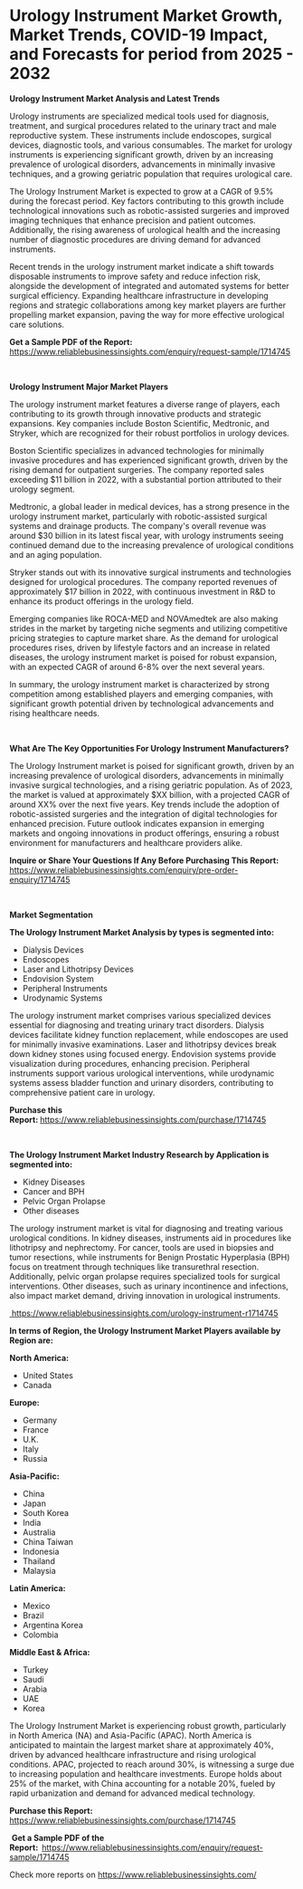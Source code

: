 <p><h1>Urology Instrument Market Growth, Market Trends, COVID-19 Impact, and Forecasts for period from 2025 - 2032</h1></p><p><strong>Urology Instrument Market Analysis and Latest Trends</strong></p>
<p><p>Urology instruments are specialized medical tools used for diagnosis, treatment, and surgical procedures related to the urinary tract and male reproductive system. These instruments include endoscopes, surgical devices, diagnostic tools, and various consumables. The market for urology instruments is experiencing significant growth, driven by an increasing prevalence of urological disorders, advancements in minimally invasive techniques, and a growing geriatric population that requires urological care.</p><p>The Urology Instrument Market is expected to grow at a CAGR of 9.5% during the forecast period. Key factors contributing to this growth include technological innovations such as robotic-assisted surgeries and improved imaging techniques that enhance precision and patient outcomes. Additionally, the rising awareness of urological health and the increasing number of diagnostic procedures are driving demand for advanced instruments.</p><p>Recent trends in the urology instrument market indicate a shift towards disposable instruments to improve safety and reduce infection risk, alongside the development of integrated and automated systems for better surgical efficiency. Expanding healthcare infrastructure in developing regions and strategic collaborations among key market players are further propelling market expansion, paving the way for more effective urological care solutions.</p></p>
<p><strong>Get a Sample PDF of the Report:&nbsp;</strong> <a href="https://www.reliablebusinessinsights.com/enquiry/request-sample/1714745?utm_campaign=2774&utm_medium=2&utm_source=Github&utm_content=ia&utm_term=03032025&utm_id=urology-instrument">https://www.reliablebusinessinsights.com/enquiry/request-sample/1714745</a></p>
<p>&nbsp;</p>
<p><strong>Urology Instrument Major Market Players</strong></p>
<p><p>The urology instrument market features a diverse range of players, each contributing to its growth through innovative products and strategic expansions. Key companies include Boston Scientific, Medtronic, and Stryker, which are recognized for their robust portfolios in urology devices.</p><p>Boston Scientific specializes in advanced technologies for minimally invasive procedures and has experienced significant growth, driven by the rising demand for outpatient surgeries. The company reported sales exceeding $11 billion in 2022, with a substantial portion attributed to their urology segment.</p><p>Medtronic, a global leader in medical devices, has a strong presence in the urology instrument market, particularly with robotic-assisted surgical systems and drainage products. The company's overall revenue was around $30 billion in its latest fiscal year, with urology instruments seeing continued demand due to the increasing prevalence of urological conditions and an aging population.</p><p>Stryker stands out with its innovative surgical instruments and technologies designed for urological procedures. The company reported revenues of approximately $17 billion in 2022, with continuous investment in R&D to enhance its product offerings in the urology field.</p><p>Emerging companies like ROCA-MED and NOVAmedtek are also making strides in the market by targeting niche segments and utilizing competitive pricing strategies to capture market share. As the demand for urological procedures rises, driven by lifestyle factors and an increase in related diseases, the urology instrument market is poised for robust expansion, with an expected CAGR of around 6-8% over the next several years.</p><p>In summary, the urology instrument market is characterized by strong competition among established players and emerging companies, with significant growth potential driven by technological advancements and rising healthcare needs.</p></p>
<p>&nbsp;</p>
<p><strong>What Are The Key Opportunities For Urology Instrument Manufacturers?</strong></p>
<p><p>The Urology Instrument market is poised for significant growth, driven by an increasing prevalence of urological disorders, advancements in minimally invasive surgical technologies, and a rising geriatric population. As of 2023, the market is valued at approximately $XX billion, with a projected CAGR of around XX% over the next five years. Key trends include the adoption of robotic-assisted surgeries and the integration of digital technologies for enhanced precision. Future outlook indicates expansion in emerging markets and ongoing innovations in product offerings, ensuring a robust environment for manufacturers and healthcare providers alike.</p></p>
<p><strong>Inquire or Share Your Questions If Any Before Purchasing This Report:</strong> <a href="https://www.reliablebusinessinsights.com/enquiry/pre-order-enquiry/1714745?utm_campaign=2774&utm_medium=2&utm_source=Github&utm_content=ia&utm_term=03032025&utm_id=urology-instrument">https://www.reliablebusinessinsights.com/enquiry/pre-order-enquiry/1714745</a></p>
<p>&nbsp;</p>
<p><strong>Market Segmentation</strong></p>
<p><strong>The Urology Instrument Market Analysis by types is segmented into:</strong></p>
<p><ul><li>Dialysis Devices</li><li>Endoscopes</li><li>Laser and Lithotripsy Devices</li><li>Endovision System</li><li>Peripheral Instruments</li><li>Urodynamic Systems</li></ul></p>
<p><p>The urology instrument market comprises various specialized devices essential for diagnosing and treating urinary tract disorders. Dialysis devices facilitate kidney function replacement, while endoscopes are used for minimally invasive examinations. Laser and lithotripsy devices break down kidney stones using focused energy. Endovision systems provide visualization during procedures, enhancing precision. Peripheral instruments support various urological interventions, while urodynamic systems assess bladder function and urinary disorders, contributing to comprehensive patient care in urology.</p></p>
<p><strong>Purchase this Report:&nbsp;</strong><a href="https://www.reliablebusinessinsights.com/purchase/1714745?utm_campaign=2774&utm_medium=2&utm_source=Github&utm_content=ia&utm_term=03032025&utm_id=urology-instrument">https://www.reliablebusinessinsights.com/purchase/1714745</a></p>
<p>&nbsp;</p>
<p><strong>The Urology Instrument Market Industry Research by Application is segmented into:</strong></p>
<p><ul><li>Kidney Diseases</li><li>Cancer and BPH</li><li>Pelvic Organ Prolapse</li><li>Other diseases</li></ul></p>
<p><p>The urology instrument market is vital for diagnosing and treating various urological conditions. In kidney diseases, instruments aid in procedures like lithotripsy and nephrectomy. For cancer, tools are used in biopsies and tumor resections, while instruments for Benign Prostatic Hyperplasia (BPH) focus on treatment through techniques like transurethral resection. Additionally, pelvic organ prolapse requires specialized tools for surgical interventions. Other diseases, such as urinary incontinence and infections, also impact market demand, driving innovation in urological instruments.</p></p>
<p><a href="https://www.reliablebusinessinsights.com/urology-instrument-r1714745?utm_campaign=2774&utm_medium=2&utm_source=Github&utm_content=ia&utm_term=03032025&utm_id=urology-instrument">&nbsp;https://www.reliablebusinessinsights.com/urology-instrument-r1714745</a></p>
<p><strong>In terms of Region, the Urology Instrument Market Players available by Region are:</strong></p>
<p>
    <p> <strong> North America: </strong>
        <ul>
            <li>United States</li>
            <li>Canada</li>
        </ul>
        </p> 
    <p> <strong> Europe: </strong>
        <ul>
            <li>Germany</li>
            <li>France</li>
            <li>U.K.</li>
            <li>Italy</li>
            <li>Russia</li>
        </ul>
        </p> 
    <p> <strong> Asia-Pacific: </strong>
        <ul>
            <li>China</li>
            <li>Japan</li>
            <li>South Korea</li>
            <li>India</li>
            <li>Australia</li>
            <li>China Taiwan</li>
            <li>Indonesia</li>
            <li>Thailand</li>
            <li>Malaysia</li>
        </ul>
        </p> 
    <p> <strong> Latin America: </strong>
        <ul>
            <li>Mexico</li>
            <li>Brazil</li>
            <li>Argentina Korea</li>
            <li>Colombia</li>
        </ul>
        </p> 
    <p> <strong> Middle East & Africa: </strong>
        <ul>
            <li>Turkey</li>
            <li>Saudi</li>
            <li>Arabia</li>
            <li>UAE</li>
            <li>Korea</li>
        </ul>
    </p>
    </p>
<p><p>The Urology Instrument Market is experiencing robust growth, particularly in North America (NA) and Asia-Pacific (APAC). North America is anticipated to maintain the largest market share at approximately 40%, driven by advanced healthcare infrastructure and rising urological conditions. APAC, projected to reach around 30%, is witnessing a surge due to increasing population and healthcare investments. Europe holds about 25% of the market, with China accounting for a notable 20%, fueled by rapid urbanization and demand for advanced medical technology.</p></p>
<p><strong>Purchase this Report: </strong><a href="https://www.reliablebusinessinsights.com/purchase/1714745?utm_campaign=2774&utm_medium=2&utm_source=Github&utm_content=ia&utm_term=03032025&utm_id=urology-instrument">https://www.reliablebusinessinsights.com/purchase/1714745</a></p>
<p>&nbsp;<strong>Get a Sample PDF of the Report:&nbsp;&nbsp;</strong><a href="https://www.reliablebusinessinsights.com/enquiry/request-sample/1714745?utm_campaign=2774&utm_medium=2&utm_source=Github&utm_content=ia&utm_term=03032025&utm_id=urology-instrument">https://www.reliablebusinessinsights.com/enquiry/request-sample/1714745</a></p>
<p><strong></strong></p>
<p>Check more reports on <a href="https://www.reliablebusinessinsights.com/?utm_campaign=2774&utm_medium=2&utm_source=Github&utm_content=ia&utm_term=03032025&utm_id=urology-instrument">https://www.reliablebusinessinsights.com/</a></p>